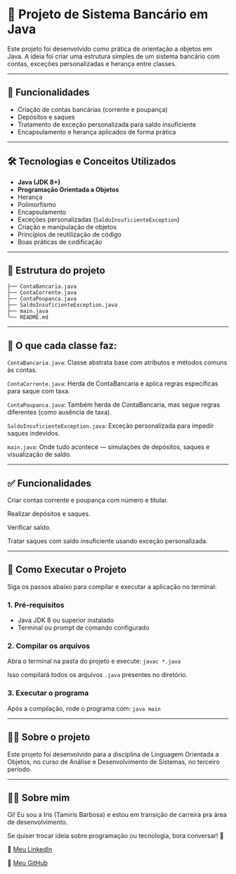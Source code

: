 # 💸 Projeto de Sistema Bancário em Java

Este projeto foi desenvolvido como prática de orientação a objetos em Java. A ideia foi criar uma estrutura simples de um sistema bancário com contas, exceções personalizadas e herança entre classes.

---

## 📌 Funcionalidades

- Criação de contas bancárias (corrente e poupança)
- Depósitos e saques
- Tratamento de exceção personalizada para saldo insuficiente
- Encapsulamento e herança aplicados de forma prática

---

## 🛠️ Tecnologias e Conceitos Utilizados

- **Java (JDK 8+)**
- **Programação Orientada a Objetos**
- Herança
- Polimorfismo
- Encapsulamento
- Exceções personalizadas (`SaldoInsuficienteException`)
- Criação e manipulação de objetos
- Princípios de reutilização de código
- Boas práticas de codificação

---

## 📁 Estrutura do projeto
```
├── ContaBancaria.java
├── ContaCorrente.java
├── ContaPoupanca.java
├── SaldoInsuficienteException.java
├── main.java
└── README.md
```
---

## 📌 O que cada classe faz:
`ContaBancaria.java`: Classe abstrata base com atributos e métodos comuns às contas.

`ContaCorrente.java`: Herda de ContaBancaria e aplica regras específicas para saque com taxa.

`ContaPoupanca.java`: Também herda de ContaBancaria, mas segue regras diferentes (como ausência de taxa).

`SaldoInsuficienteException.java`: Exceção personalizada para impedir saques indevidos.

`main.java`: Onde tudo acontece — simulações de depósitos, saques e visualização de saldo.

---

## ✅ Funcionalidades
Criar contas corrente e poupança com número e titular.

Realizar depósitos e saques.

Verificar saldo.

Tratar saques com saldo insuficiente usando exceção personalizada.

---

## 🧪 Como Executar o Projeto

Siga os passos abaixo para compilar e executar a aplicação no terminal:

### 1. Pré-requisitos

- Java JDK 8 ou superior instalado
- Terminal ou prompt de comando configurado

### 2. Compilar os arquivos

Abra o terminal na pasta do projeto e execute: 
`javac *.java`

Isso compilará todos os arquivos `.java` presentes no diretório.

### 3. Executar o programa

Após a compilação, rode o programa com: 
`java main`

---

## 👩‍💻 Sobre o projeto
Este projeto foi desenvolvido para a disciplina de Linguagem Orientada a Objetos, no curso de Análise e Desenvolvimento de Sistemas, no terceiro período.

---

## 💁‍♀️ Sobre mim
Oi! Eu sou a Iris (Tamiris Barbosa) e estou em transição de carreira pra área de desenvolvimento.

Se quiser trocar ideia sobre programação ou tecnologia, bora conversar! 🤝

🔗 [Meu LinkedIn](https://www.linkedin.com/in/tamirisrodriguesbarbosa)

🐙 [Meu GitHub](https://github.com/tamirisrbarbosa)




